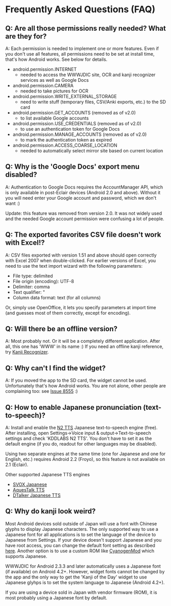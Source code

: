 # Frequently Asked Questions (FAQ) #

## Q: Are all those permissions really needed? What are they for? ##

A:  Each permission is needed to implement one or more features. Even if you don't use all features, all permissions need to be set at install time, that's how Android works. See below for details.

  * android.permission.INTERNET
    * needed to access the WWWJDIC site, OCR and kanji recognizer services as well as Google Docs
  * android.permission.CAMERA
    * needed to take pictures for OCR
  * android.permission.WRITE\_EXTERNAL\_STORAGE
    * need to write stuff (temporary files, CSV/Anki exports, etc.) to the SD card
  * android.permission.GET\_ACCOUNTS (removed as of v2.0)
    * to list available Google accounts
  * android.permission.USE\_CREDENTIALS (removed as of v2.0)
    * to use an authentication token for Google Docs
  * android.permission.MANAGE\_ACCOUNTS (removed as of v2.0)
    * to mark the authentication token as expired
  * android.permission.ACCESS\_COARSE\_LOCATION
    * needed to automatically select mirror site based on current location

## Q: Why is the 'Google Docs' export menu disabled? ##

A: Authentication to Google Docs requires the AccountManager API, which is only available in post-Eclair devices (Android 2.0 and above). Without it you will need enter your Google account and password, which we don't want :)

Update: this feature was removed from version 2.0. It was not widely used and the needed Google account permission were confusing a lot of people.

## Q: The exported favorites CSV file doesn't work with Excel!? ##

A: CSV files exported with version 1.51 and above should open correctly with Excel 2007 when double-clicked. For earlier versions of Excel, you need to use the text import wizard with the following parameters:
  * File type: delimited
  * File origin (encoding): UTF-8
  * Delimiter: comma
  * Text qualifier: "
  * Column data format: text (for all columns)

Or, simply use OpenOffice, it lets you specify parameters at import time (and guesses most of them correctly, except for encoding).

## Q: Will there be an offline version? ##

A: Most probably not. Or it will be a completely different application. After all, this one has 'WWW' in its name :) If you need an offline kanji reference, try [Kanji Recognizer](https://play.google.com/store/apps/details?id=org.nick.kanjirecognizer).

## Q: Why can't I find the widget? ##

A: If you moved the app to the SD card, the widget cannot be used. Unfortunately that's how Android works. You are not alone, other people are complaining too:  see [Issue 8555](http://code.google.com/p/android/issues/detail?id=8555) :)

## Q: How to enable Japanese pronunciation (text-to-speech)? ##

A: Install and enable the [N2 TTS](https://market.android.com/details?id=jp.kddilabs.n2tts) Japanese text-to-speech engine (free). After installing, open Settings->Voice input & output->Text-to-speech settings and check 'KDDLABS N2 TTS'. You don't have to set it as the default engine (if you do, readout for other languages may be disabled).

Using two separate engines at the same time (one for Japanese and one for English, etc.) requires Android 2.2 (Froyo), so this feature is not available on 2.1 (Eclair).

Other supported Japanese TTS engines
  * [SVOX Japanese](https://play.google.com/store/apps/details?id=com.svox.classic.langpack.jpn_jpn_fem)
  * [AquesTalk TTS](https://play.google.com/store/apps/details?id=com.a_quest.aquestalka)
  * [DTalker Japanese TTS](https://play.google.com/store/apps/details?id=jp.co.createsystem)

## Q: Why do kanji look weird? ##

Most Android devices sold outside of Japan will use a font with Chinese glyphs to display Japanese characters. The only supported way to use a Japanese font for all applications is to set the language of the device to Japanese from Settings. If your device doesn't support Japanese and you have root access, you can change the default font setting as described [here](http://sindu.blogspot.jp/2012/12/fixing-japanese-font-rendering-in.html). Another option is to use a custom ROM like [CyanogenMod](http://www.cyanogenmod.org/) which supports Japanese.

WWWJDIC for Android 2.3.3 and later automatically uses a Japanese font (if available) on Android 4.2+. However, widget fonts cannot be changed by the app and the only way to get the 'Kanji of the Day' widget to use Japanese glyhps is to set the system language to Japanese (Android 4.2+).

If you are using a device sold in Japan with vendor firmware (ROM), it is most probably using a Japanese font by default.